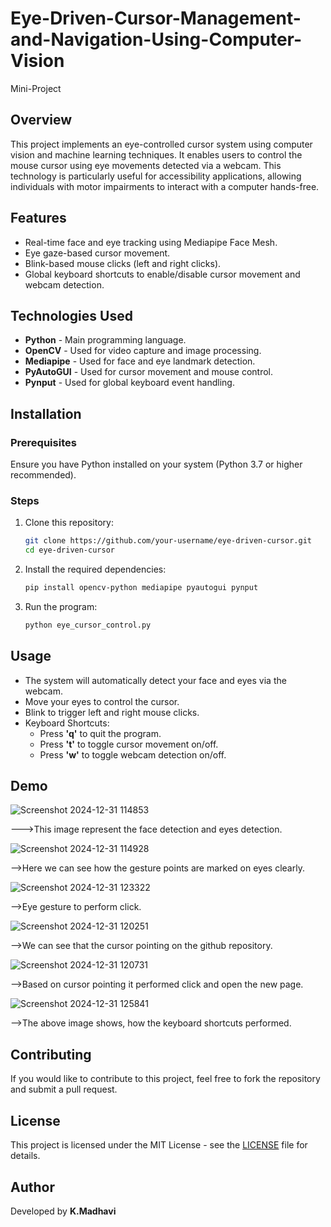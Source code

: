 # Eye-Driven-Cursor-Management-and-Navigation-Using-Computer-Vision
Mini-Project
## Overview
This project implements an eye-controlled cursor system using computer vision and machine learning techniques. It enables users to control the mouse cursor using eye movements detected via a webcam. This technology is particularly useful for accessibility applications, allowing individuals with motor impairments to interact with a computer hands-free.

## Features
- Real-time face and eye tracking using Mediapipe Face Mesh.
- Eye gaze-based cursor movement.
- Blink-based mouse clicks (left and right clicks).
- Global keyboard shortcuts to enable/disable cursor movement and webcam detection.

## Technologies Used
- **Python** - Main programming language.
- **OpenCV** - Used for video capture and image processing.
- **Mediapipe** - Used for face and eye landmark detection.
- **PyAutoGUI** - Used for cursor movement and mouse control.
- **Pynput** - Used for global keyboard event handling.

## Installation
### Prerequisites
Ensure you have Python installed on your system (Python 3.7 or higher recommended).

### Steps
1. Clone this repository:
   ```sh
   git clone https://github.com/your-username/eye-driven-cursor.git
   cd eye-driven-cursor
   ```
2. Install the required dependencies:
   ```sh
   pip install opencv-python mediapipe pyautogui pynput
   ```
3. Run the program:
   ```sh
   python eye_cursor_control.py
   ```

## Usage
- The system will automatically detect your face and eyes via the webcam.
- Move your eyes to control the cursor.
- Blink to trigger left and right mouse clicks.
- Keyboard Shortcuts:
  - Press **'q'** to quit the program.
  - Press **'t'** to toggle cursor movement on/off.
  - Press **'w'** to toggle webcam detection on/off.

## Demo


![Screenshot 2024-12-31 114853](https://github.com/user-attachments/assets/32fbaacc-1896-4917-843e-e2466ac78261)


--->This image represent the face detection and eyes detection.


![Screenshot 2024-12-31 114928](https://github.com/user-attachments/assets/a925a7c0-42f7-4cbc-a961-4bfe8aa2f212)


-->Here we can see how the gesture points are marked on eyes clearly.


![Screenshot 2024-12-31 123322](https://github.com/user-attachments/assets/dc7b023e-bafd-413a-818a-fd115ebc492b)


-->Eye gesture to perform click.


![Screenshot 2024-12-31 120251](https://github.com/user-attachments/assets/3fec4d44-b88a-41c0-985a-949237be1dcb)


-->We can see that the cursor pointing on the github repository.


![Screenshot 2024-12-31 120731](https://github.com/user-attachments/assets/e31bb637-a5f2-406b-8f9d-5be88e63d466)


-->Based on cursor pointing it performed click and open the new page.


![Screenshot 2024-12-31 125841](https://github.com/user-attachments/assets/64bb743c-e741-4cdf-b4eb-7849625af772)


-->The above image shows, how the keyboard shortcuts performed.

## Contributing
If you would like to contribute to this project, feel free to fork the repository and submit a pull request.

## License
This project is licensed under the MIT License - see the [LICENSE](LICENSE) file for details.

## Author
Developed by **K.Madhavi**

